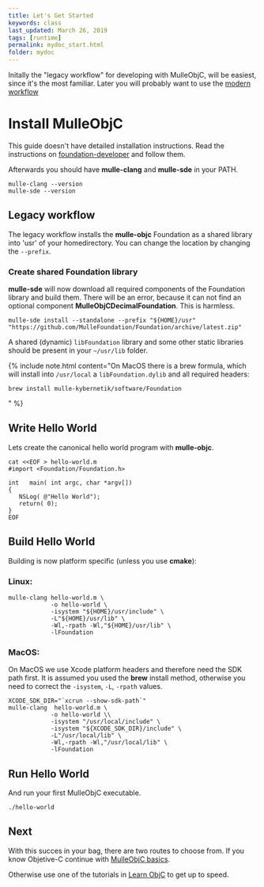 ```yaml
---
title: Let's Get Started
keywords: class
last_updated: March 26, 2019
tags: [runtime]
permalink: mydoc_start.html
folder: mydoc
---
```


Initally the "legacy workflow" for developing with MulleObjC, will be easiest,
since it's the most familiar. Later you will probably want to use the
[modern workflow](mydoc_modern.html)


# Install MulleObjC

This guide doesn't have detailed installation instructions. Read the
instructions on
[foundation-developer](https://github.com/MulleFoundation/foundation-developer)
and follow them.

Afterwards you should have **mulle-clang** and **mulle-sde** in your PATH.

```
mulle-clang --version
mulle-sde --version
```


## Legacy workflow

The legacy workflow installs the **mulle-objc** Foundation as a shared library
into 'usr' of your homedirectory. You can change the location by changing the
`--prefix`.

### Create shared Foundation library

**mulle-sde** will now download all required components of the Foundation
library and build them. There will be an error, because it can not find an
optional component **MulleObjCDecimalFoundation**. This is harmless.


``` console
mulle-sde install --standalone --prefix "${HOME}/usr" "https://github.com/MulleFoundation/Foundation/archive/latest.zip"
```

A shared (dynamic) `libFoundation` library and some other static libraries
should be present in your `~/usr/lib`  folder.


{% include note.html content="On MacOS there is a brew formula, which will
install into `/usr/local` a `libFoundation.dylib` and all required headers:

```
brew install mulle-kybernetik/software/Foundation
```
" %}



## Write Hello World

Lets create the canonical hello world program with **mulle-objc**.

```
cat <<EOF > hello-world.m
#import <Foundation/Foundation.h>

int   main( int argc, char *argv[])
{
   NSLog( @"Hello World");
   return( 0);
}
EOF
```

## Build Hello World

Building is now platform specific (unless you use **cmake**):

### Linux:

``` console
mulle-clang hello-world.m \
            -o hello-world \
            -isystem "${HOME}/usr/include" \
            -L"${HOME}/usr/lib" \
            -Wl,-rpath -Wl,"${HOME}/usr/lib" \
            -lFoundation
```


### MacOS:

On MacOS we use Xcode platform headers and therefore need the SDK path first.
It is assumed you used the **brew** install method, otherwise you need to
correct the `-isystem`, `-L`, `-rpath` values.

``` console
XCODE_SDK_DIR="`xcrun --show-sdk-path`"
mulle-clang  hello-world.m \
            -o hello-world \\
            -isystem "/usr/local/include" \
            -isystem "${XCODE_SDK_DIR}/include" \
            -L"/usr/local/lib" \
            -Wl,-rpath -Wl,"/usr/local/lib" \
            -lFoundation
```


## Run Hello World

And run your first MulleObjC executable.

``` console
./hello-world
```


## Next

With this succes in your bag, there are two routes to choose from. If you know
Objetive-C continue with [MulleObjC basics](mydoc_basics.html).

Otherwise use one of the tutorials in [Learn ObjC](mydoc_links.html) to get
up to speed.

